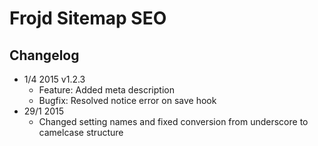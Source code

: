 # Frojd Sitemap SEO

## Changelog
* 1/4 2015 v1.2.3
    - Feature: Added meta description
    - Bugfix: Resolved notice error on save hook
* 29/1 2015
    - Changed setting names and fixed conversion from underscore to camelcase structure
